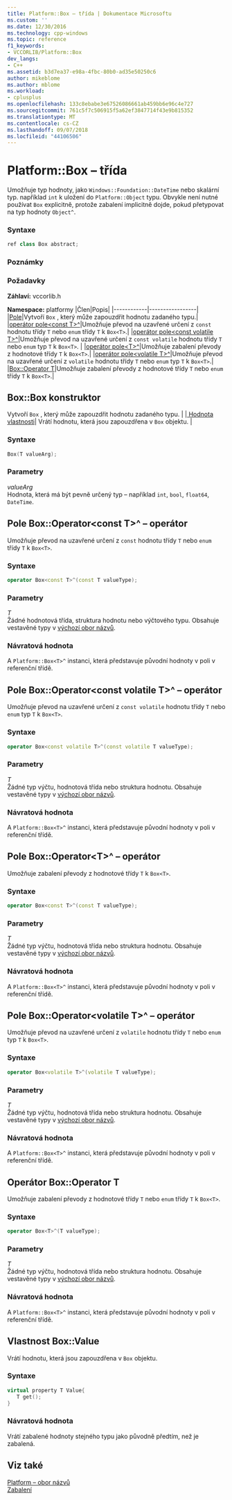 ```yaml
---
title: Platform::Box – třída | Dokumentace Microsoftu
ms.custom: ''
ms.date: 12/30/2016
ms.technology: cpp-windows
ms.topic: reference
f1_keywords:
- VCCORLIB/Platform::Box
dev_langs:
- C++
ms.assetid: b3d7ea37-e98a-4fbc-80b0-ad35e50250c6
author: mikeblome
ms.author: mblome
ms.workload:
- cplusplus
ms.openlocfilehash: 133c8ebabe3e67526086661ab459bb6e96c4e727
ms.sourcegitcommit: 761c5f7c506915f5a62ef3847714f43e9b815352
ms.translationtype: MT
ms.contentlocale: cs-CZ
ms.lasthandoff: 09/07/2018
ms.locfileid: "44106506"
---
```

# <a name="platformbox-class"></a>Platform::Box – třída

Umožňuje typ hodnoty, jako `Windows::Foundation::DateTime` nebo skalární typ. například `int` k uložení do `Platform::Object` typu. Obvykle není nutné používat `Box` explicitně, protože zabalení implicitně dojde, pokud přetypovat na typ hodnoty `Object^`.

### <a name="syntax"></a>Syntaxe

```cpp
ref class Box abstract;
```
  ### <a name="remarks"></a>Poznámky

### <a name="requirements"></a>Požadavky

**Záhlaví:** vccorlib.h

**Namespace:** platformy
|Člen|Popis|
|------------|-----------------|
|[Pole](#ctor)|Vytvoří `Box` , který může zapouzdřit hodnotu zadaného typu.|
|[operátor pole&lt;const T&gt;^](#box-const-t)|Umožňuje převod na uzavřené určení z `const` hodnotu třídy `T` nebo `enum` třídy `T` k `Box<T>`.|
|[operátor pole&lt;const volatile T&gt;^](#box-const-volatile-t)|Umožňuje převod na uzavřené určení z `const volatile` hodnotu třídy `T` nebo `enum` typ `T` k `Box<T>`. |
|[operátor pole&lt;T&gt;^](#box-t)|Umožňuje zabalení převody z hodnotové třídy `T` k `Box<T>`.|
|[operátor pole&lt;volatile T&gt;^](#box-volatile-t)|Umožňuje převod na uzavřené určení z `volatile` hodnotu třídy `T` nebo `enum` typ `T` k `Box<T>`.|
|[Box::Operator T](#t)|Umožňuje zabalení převody z hodnotové třídy `T` nebo `enum` třídy `T` k `Box<T>`.|
## <a name="ctor"></a> Box::Box konstruktor

Vytvoří `Box` , který může zapouzdřit hodnotu zadaného typu. | |[ Hodnota vlastnosti](#value)| Vrátí hodnotu, která jsou zapouzdřena v `Box` objektu. |
### <a name="syntax"></a>Syntaxe

```cpp
Box(T valueArg);
```

### <a name="parameters"></a>Parametry

*valueArg*<br/>
Hodnota, která má být pevně určený typ – například `int`, `bool`, `float64`, `DateTime`.

## <a name="box-const-t"></a> Pole Box::Operator&lt;const T&gt;^ – operátor

Umožňuje převod na uzavřené určení z `const` hodnotu třídy `T` nebo `enum` třídy `T` k `Box<T>`.

### <a name="syntax"></a>Syntaxe

```cpp
operator Box<const T>^(const T valueType);
```

### <a name="parameters"></a>Parametry

*T*<br/>
Žádné hodnotová třída, struktura hodnotu nebo výčtového typu. Obsahuje vestavěné typy v [výchozí obor názvů](../cppcx/default-namespace.md).

### <a name="return-value"></a>Návratová hodnota

A `Platform::Box<T>^` instanci, která představuje původní hodnoty v poli v referenční třídě.

## <a name="box-const-volatile-t"></a> Pole Box::Operator&lt;const volatile T&gt;^ – operátor

Umožňuje převod na uzavřené určení z `const volatile` hodnotu třídy `T` nebo `enum` typ `T` k `Box<T>`.

### <a name="syntax"></a>Syntaxe

```cpp
operator Box<const volatile T>^(const volatile T valueType);
```

### <a name="parameters"></a>Parametry

*T*<br/>
Žádné typ výčtu, hodnotová třída nebo struktura hodnotu. Obsahuje vestavěné typy v [výchozí obor názvů](../cppcx/default-namespace.md).

### <a name="return-value"></a>Návratová hodnota

A `Platform::Box<T>^` instanci, která představuje původní hodnoty v poli v referenční třídě.

## <a name="box-t"></a> Pole Box::Operator&lt;T&gt;^ – operátor

Umožňuje zabalení převody z hodnotové třídy `T` k `Box<T>`.

### <a name="syntax"></a>Syntaxe

```cpp
operator Box<const T>^(const T valueType);
```

### <a name="parameters"></a>Parametry

*T*<br/>
Žádné typ výčtu, hodnotová třída nebo struktura hodnotu. Obsahuje vestavěné typy v [výchozí obor názvů](../cppcx/default-namespace.md).

### <a name="return-value"></a>Návratová hodnota

A `Platform::Box<T>^` instanci, která představuje původní hodnoty v poli v referenční třídě.

## <a name="box-volatile-t"></a> Pole Box::Operator&lt;volatile T&gt;^ – operátor

Umožňuje převod na uzavřené určení z `volatile` hodnotu třídy `T` nebo `enum` typ `T` k `Box<T>`.

### <a name="syntax"></a>Syntaxe

```cpp
operator Box<volatile T>^(volatile T valueType);
```

### <a name="parameters"></a>Parametry

*T*<br/>
Žádné typ výčtu, hodnotová třída nebo struktura hodnotu. Obsahuje vestavěné typy v [výchozí obor názvů](../cppcx/default-namespace.md).

### <a name="return-value"></a>Návratová hodnota

A `Platform::Box<T>^` instanci, která představuje původní hodnoty v poli v referenční třídě.

## <a name="t"></a>  Operátor Box::Operator T

Umožňuje zabalení převody z hodnotové třídy `T` nebo `enum` třídy `T` k `Box<T>`.

### <a name="syntax"></a>Syntaxe

```cpp
operator Box<T>^(T valueType);
```

### <a name="parameters"></a>Parametry

*T*<br/>
Žádné typ výčtu, hodnotová třída nebo struktura hodnotu. Obsahuje vestavěné typy v [výchozí obor názvů](../cppcx/default-namespace.md).

### <a name="return-value"></a>Návratová hodnota

A `Platform::Box<T>^` instanci, která představuje původní hodnoty v poli v referenční třídě.

## <a name="value"></a> Vlastnost Box::Value

Vrátí hodnotu, která jsou zapouzdřena v `Box` objektu.

### <a name="syntax"></a>Syntaxe

```cpp
virtual property T Value{
   T get();
}
```

### <a name="return-value"></a>Návratová hodnota

Vrátí zabalené hodnoty stejného typu jako původně předtím, než je zabalená.

## <a name="see-also"></a>Viz také

[Platform – obor názvů](../cppcx/platform-namespace-c-cx.md)<br/>
[Zabalení](../cppcx/boxing-c-cx.md)